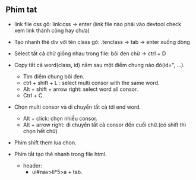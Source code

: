 ## Phim tat
+ link file css gõ: link:css -> enter (link file nào phải vào devtool check xem link thành công hay chưa)

+ Tạo nhanh thẻ div với tên class gõ: .tenclass -> tab -> enter xuống dòng

+ Select tất cả chữ giống nhau trong file: bôi đen chữ -> ctrl + D

+ Copy tất cả word(class, id) nằm sau một điểm chung nào đó(id=", ...).
    + Tìm điểm chung bôi đen. 
    + ctrl + shift + L : select multi consor with the same word.
    + Alt + shift + arrow right: select word all consor.
    + Ctrl + C.

+ Chọn multi consor và di chuyển tất cả tới end word.
    + Alt + click: chọn nhiều consor.
    + Alt + arrow right: di chuyển tất cả consor đến cuối chữ.(có shift thì chọn hết chữ)

+ Phim shift them lua chon.

+ Phím tắt tạo thẻ nhanh trong file html.
    + header:
        + ul#nav>li*5>a + tab.
